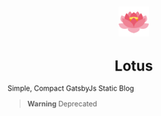 <p align="center">
  <img alt="Gatsby" src="/logo.svg" width="60" />
</p>
<h1 align="center">
  Lotus
</h1>

Simple, Compact GatsbyJs Static Blog

> **Warning**
> Deprecated
